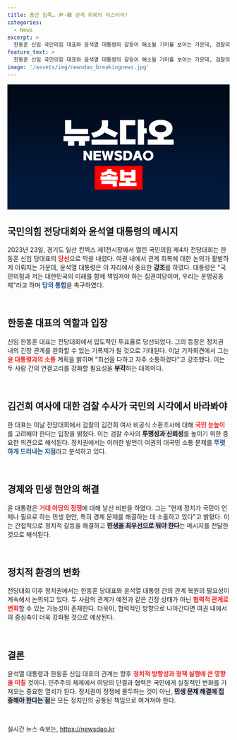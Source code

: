 ```yaml
---
title: 용산 침묵… 尹·韓 관계 회복의 미스터리!
categories:
  - News
excerpt: >
  한동훈 신임 국민의힘 대표와 윤석열 대통령의 갈등이 해소될 기미를 보이는 가운데, 검찰의 김여사 비공식 조사에 대한 여당의 우려도 커지고 있다. 정치권의 새로운 운명 공동체가 어떻게 변화할지 주목된다.
feature_text: >
  한동훈 신임 국민의힘 대표와 윤석열 대통령의 갈등이 해소될 기미를 보이는 가운데, 검찰의 김여사 비공식 조사에 대한 여당의 우려도 커지고 있다. 정치권의 새로운 운명 공동체가 어떻게 변화할지 주목된다.
image: '/assets/img/newsdao_breakingnews.jpg'
---
```


<p><img src="/assets/img/newsdao_breakingnews.jpg" alt="ranknews 속보" /></p>

<h2 data-ke-size="size26">국민의힘 전당대회와 윤석열 대통령의 메시지</h2>

<p data-ke-size="size16">2023년 23일, 경기도 일산 킨텍스 제1전시장에서 열린 국민의힘 제4차 전당대회는 한동훈 신임 당대표의 <b><span style="color: #ee2323;">당선</span></b>으로 막을 내렸다. 여권 내에서 관계 회복에 대한 논의가 활발하게 이뤄지는 가운데, 윤석열 대통령은 이 자리에서 중요한 <b><span style="background-color: #21538527;">강조</span></b>를 하였다. 대통령은 "국민의힘과 저는 대한민국의 미래를 함께 책임져야 하는 집권여당이며, 우리는 운명공동체"라고 하며 <b><span style="color: #1a5490;">당의 통합</span></b>을 촉구하였다.</p>

<p data-ke-size="size16">&nbsp;</p>

<h2 data-ke-size="size26">한동훈 대표의 역할과 입장</h2>

<p data-ke-size="size16">신임 한동훈 대표는 전당대회에서 압도적인 투표율로 당선되었다. 그의 등장은 정치권 내의 긴장 관계를 완화할 수 있는 기폭제가 될 것으로 기대된다. 이날 기자회견에서 그는 <b><span style="color: #ee2323;">윤 대통령과의 소통</span></b> 계획을 밝히며 "최선을 다하고 자주 소통하겠다"고 강조했다. 이는 두 사람 간의 연결고리를 강화할 필요성을 <b><span style="background-color: #21538527;">부각</span></b>하는 대목이다. </p>

<p data-ke-size="size16">&nbsp;</p>

<h2 data-ke-size="size26">김건희 여사에 대한 검찰 수사가 국민의 시각에서 바라봐야</h2>

<p data-ke-size="size16">한 대표는 이날 전당대회에서 검찰의 김건희 여사 비공식 소환조사에 대해 <b><span style="color: #ee2323;">국민 눈높이</span></b>를 고려해야 한다는 입장을 밝혔다. 이는 검찰 수사의 <b><span style="background-color: #21538527;">투명성과 신뢰성</span></b>를 높이기 위한 중요한 의견으로 해석된다. 정치권에서는 이러한 발언이 여권의 대국민 소통 문제를 <b><span style="color: #1a5490;">뚜렷하게 드러내는 지점</span></b>라고 분석하고 있다.</p>

<p data-ke-size="size16">&nbsp;</p>

<h2 data-ke-size="size26">경제와 민생 현안의 해결</h2>

<p data-ke-size="size16">윤 대통령은 <b><span style="color: #ee2323;">거대 야당의 정쟁</span></b>에 대해 날선 비판을 하였다. 그는 "현재 정치가 국민이 언제나 필요로 하는 민생 현안, 특히 경제 문제를 해결하는 데 소홀하고 있다"고 밝혔다. 이는 간접적으로 정치적 갈등을 해결하고 <b><span style="background-color: #21538527;">민생을 최우선으로 둬야 한다</span></b>는 메시지를 전달한 것으로 해석된다.</p>

<p data-ke-size="size16">&nbsp;</p>

<h2 data-ke-size="size26">정치적 환경의 변화</h2>

<p data-ke-size="size16">전당대회 이후 정치권에서는 한동훈 당대표와 윤석열 대통령 간의 관계 복원의 필요성이 계속해서 논의되고 있다. 두 사람의 관계가 예전과 같은 긴장 상태가 아닌 <b><span style="color: #ee2323;">협력적 관계로 변화</span></b>할 수 있는 가능성이 존재한다. 더욱이, 협력적인 방향으로 나아간다면 여권 내에서의 중심축이 더욱 강화될 것으로 예상된다.</p>

<p data-ke-size="size16">&nbsp;</p>

<h2 data-ke-size="size26">결론</h2>

<p data-ke-size="size16">윤석열 대통령과 한동훈 신임 대표의 관계는 향후 <b><span style="color: #ee2323;">정치적 방향성과 정책 실행에 큰 영향을 미칠</span></b> 것이다. 민주주의 체제에서 여당의 단결과 협력은 국민에게 실질적인 변화를 가져오는 중요한 열쇠가 된다. 정치권이 정쟁에 몰두하는 것이 아닌, <b><span style="background-color: #21538527;">민생 문제 해결에 집중해야 한다는 점</span></b>은 모든 정치인의 공통된 책임으로 여겨져야 한다. </p>

<p data-ke-size="size16">&nbsp;</p>
실시간 뉴스 속보는, <a href="https://newsdao.kr" rel="dofollow">https://newsdao.kr</a>


